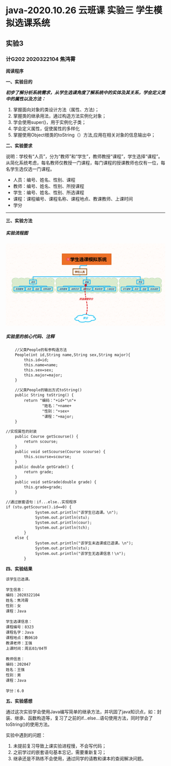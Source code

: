 # java-2020.10.26  云班课  实验三 学生模拟选课系统
## 实验3

### **计G202  2020322104  焦鸿霄**

**阅读程序**

**一、实验目的**

***初步了解分析系统需求，从学生选课角度了解系统中的实体及其关系，学会定义类中的属性以及方法：***
1. 掌握面向对象的类设计方法（属性、方法)；
2. 掌握类的继承用法，通过构造方法实例化对象；
3. 学会使用super()，用于实例化子类；
4. 学会定义属性，促使属性的多样化
5. 掌握使用Object根类的toString（）方法,应用在相关对象的信息输出中；

**二、实验要求**

说明：学校有“人员”，分为“教师”和“学生”，教师教授“课程”，学生选择“课程”。从简化系统考虑，每名教师仅教授一门课程，每门课程的授课教师也仅有一位，每名学生选仅选一门课程。
* 人员：编号、姓名、性别、课程
* 教师：编号、姓名、性别、所授课程
* 学生：编号、姓名、性别、所选课程
* 课程：课程编号、课程名称、课程地点、教课教师、上课时间
* 学分
* * * 

**三、实验方法**

##### 实验流程图

![](https://github.com/jiaohongxiao/-3/blob/main/flow%20chart.PNG)

##### 实验里的核心代码、注释
```
	//父类People的有参构造方法
	People(int id,String name,String sex,String major){
		this.id=id;
		this.name=name;
		this.sex=sex;
		this.major=major;
	}
```

```
	//父类People的输出方式toString()
	public String toString() {
		return "编码："+id+"\n"+
				"姓名："+name+
				"性别："+sex+
				"课程："+major;
	}
```

```
//实现属性的封装
	public Course getScourse() {
		return scourse;
	}
	public void setScourse(Course scourse) {
		this.scourse=scourse;
	}
	public double getGrade() {
		return grade;
	}
	public void setGrade(double grade) {
		this.grade=grade;
	}
```

```
//通过嵌套语句：if...else..实现程序
if (stu.getScourse().id==0) {
			 System.out.println("该学生已选课。\n");
			 System.out.println(stu);
			 System.out.println(cour);
			 System.out.println(tch);
		}
	else {
		     System.out.println("该学生未选课或已退课。\n");
		     System.out.println(stu);
		     System.out.println("该学生无选课信息！\n");
		}
```

**四、实验结果**

```
该学生已选课。

学生信息：
编码：2020322104
姓名：焦鸿霄
性别：女
课程：Java

学生选课信息：
课程编号：8323
课程名字：Java
课程地点：教0610
教课老师：王强
上课时间：周五03/04节

教师信息：
编码：202047
姓名：王强
性别：男
课程：Java

学分：6.0
```

**五、实验感想**

通过这次实验学会使用Java编写简单的继承方法，并巩固了java知识点，如：封装、继承、函数构造等，复习了之前的if...else...语句使用方法，同时学会了toString()的使用方法。

实验中遇到的问题：
1. 未提前复习导致上课实验进程慢，不会写代码；
2. 之前学过的嵌套语句基本忘记，需要重新复习；
3. 继承还是不熟练不会使用，通过同学的请教和课本的查阅解决问题。 
